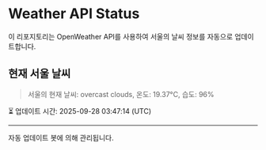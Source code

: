 
# Weather API Status

이 리포지토리는 OpenWeather API를 사용하여 서울의 날씨 정보를 자동으로 업데이트합니다.

## 현재 서울 날씨
> 서울의 현재 날씨: overcast clouds, 온도: 19.37°C, 습도: 96%

⏳ 업데이트 시간: 2025-09-28 03:47:14 (UTC)

---
자동 업데이트 봇에 의해 관리됩니다.
